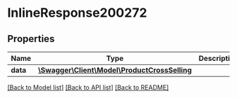 # InlineResponse200272

## Properties
Name | Type | Description | Notes
------------ | ------------- | ------------- | -------------
**data** | [**\Swagger\Client\Model\ProductCrossSelling**](ProductCrossSelling.md) |  | [optional] 

[[Back to Model list]](../../README.md#documentation-for-models) [[Back to API list]](../../README.md#documentation-for-api-endpoints) [[Back to README]](../../README.md)

